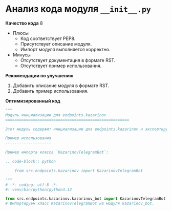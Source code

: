 # Анализ кода модуля `__init__.py`

**Качество кода**
8
-  Плюсы
    - Код соответствует PEP8.
    - Присутствует описание модуля.
    - Импорт модуля выполняется корректно.
-  Минусы
    - Отсутствует документация в формате RST.
    - Отсутствует пример использования.

**Рекомендации по улучшению**
1. Добавить описание модуля в формате RST.
2. Добавить пример использования.

**Оптимизированный код**
```python
"""
Модуль инициализации для endpoints.kazarinov
======================================================

Этот модуль содержит инициализацию для endpoints.kazarinov и экспортирует класс `KazarinovTelegramBot`.

Пример использования
--------------------

Пример импорта класса `KazarinovTelegramBot`:

.. code-block:: python

    from src.endpoints.kazarinov import KazarinovTelegramBot

"""
# -*- coding: utf-8 -*-
#! venv/bin/python/python3.12

from src.endpoints.kazarinov.kazarinov_bot import KazarinovTelegramBot
# Импортируем класс KazarinovTelegramBot из модуля kazarinov_bot.
```